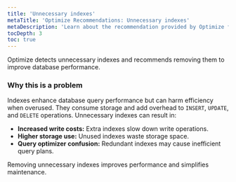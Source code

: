 ```yaml
---
title: 'Unnecessary indexes'
metaTitle: 'Optimize Recommendations: Unnecessary indexes'
metaDescription: 'Learn about the recommendation provided by Optimize for using Unnecessary indexes'
tocDepth: 3
toc: true
---
```


Optimize detects unnecessary indexes and recommends removing them to improve database performance.

### Why this is a problem

Indexes enhance database query performance but can harm efficiency when overused. They consume storage and add overhead to `INSERT`, `UPDATE`, and `DELETE` operations. Unnecessary indexes can result in:

- **Increased write costs:** Extra indexes slow down write operations.
- **Higher storage use:** Unused indexes waste storage space.
- **Query optimizer confusion:** Redundant indexes may cause inefficient query plans.

Removing unnecessary indexes improves performance and simplifies maintenance.
